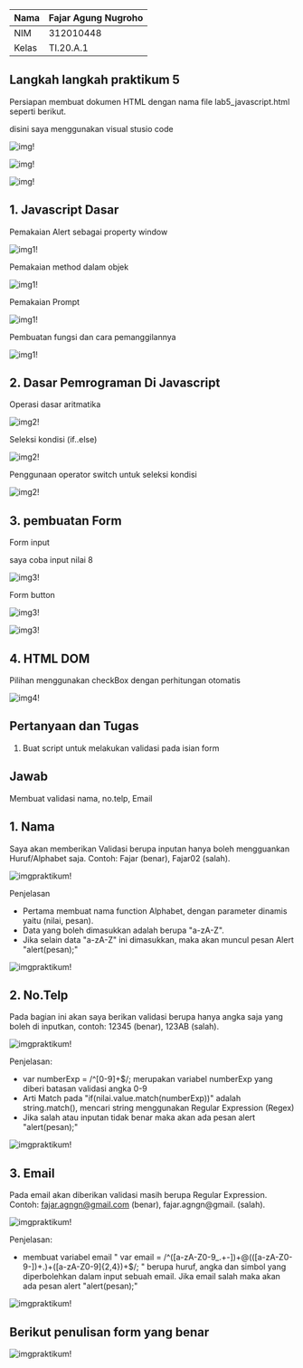 | Nama      | Fajar Agung Nugroho |
| ----------- | ----------- |
| NIM     | 312010448       |
| Kelas   | TI.20.A.1        |

## Langkah langkah praktikum 5
Persiapan membuat dokumen HTML dengan nama file lab5_javascript.html seperti berikut.

disini saya menggunakan visual stusio code

![img!](lab5_javascript/img/foto1.png)

![img!](lab5_javascript/img/foto2.png)

![img!](lab5_javascript/img/foto3.png)

## 1. Javascript Dasar
Pemakaian Alert sebagai property window

![img1!](lab5_javascript/img/foto4.png)

Pemakaian method dalam objek

![img1!](lab5_javascript/img/foto5.png)

Pemakaian Prompt

![img1!](lab5_javascript/img/foto6.png)

Pembuatan fungsi dan cara pemanggilannya

![img1!](lab5_javascript/img/foto7.png)

## 2. Dasar Pemrograman Di Javascript
Operasi dasar aritmatika

![img2!](lab5_javascript/img/foto8.png)

Seleksi kondisi (if..else)

![img2!](lab5_javascript/img/foto9.png)

Penggunaan operator switch untuk seleksi kondisi

![img2!](lab5_javascript/img/foto10.png)

## 3. pembuatan Form
Form input

saya coba input nilai 8

![img3!](lab5_javascript/img/foto11.png)

Form button

![img3!](lab5_javascript/img/foto12.png)

![img3!](lab5_javascript/img/foto13.png)

## 4. HTML DOM
Pilihan menggunakan checkBox dengan perhitungan otomatis

![img4!](lab5_javascript/img/foto14.png)

## Pertanyaan dan Tugas
1. Buat script untuk melakukan validasi pada isian form

## Jawab

Membuat validasi nama, no.telp, Email

## 1. Nama
Saya akan memberikan Validasi berupa inputan hanya boleh mengguankan Huruf/Alphabet saja. Contoh: Fajar (benar), Fajar02 (salah).

![imgpraktikum!](assets/img/praktikum/1-1.png)

Penjelasan
- Pertama membuat nama function Alphabet, dengan parameter dinamis yaitu (nilai, pesan).
- Data yang boleh dimasukkan adalah berupa "a-zA-Z".
- Jika selain data "a-zA-Z" ini dimasukkan, maka akan muncul pesan Alert "alert(pesan);"

![imgpraktikum!](assets/img/praktikum/1.png)

## 2. No.Telp
Pada bagian ini akan saya berikan validasi berupa hanya angka saja yang boleh di inputkan, contoh: 12345 (benar), 123AB (salah).

![imgpraktikum!](assets/img/praktikum/2.png)

Penjelasan:
- var numberExp = /^[0-9]+$/; merupakan variabel numberExp yang diberi batasan validasi angka 0-9
- Arti Match pada "if(nilai.value.match(numberExp))" adalah string.match(), mencari string menggunakan Regular Expression (Regex)
- Jika salah atau inputan tidak benar maka akan ada pesan alert "alert(pesan);"

![imgpraktikum!](assets/img/praktikum/2-1.png)

## 3. Email
Pada email akan diberikan validasi masih berupa Regular Expression. Contoh: fajar.agngn@gmail.com (benar), fajar.agngn@gmail. (salah).

![imgpraktikum!](assets/img/praktikum/3.png)

Penjelasan:
- membuat variabel email " var email = /^([a-zA-Z0-9_.+-])+@(([a-zA-Z0-9-])+.)+([a-zA-Z0-9]{2,4})+$/; " berupa huruf, angka dan simbol yang diperbolehkan dalam input sebuah email. Jika email salah maka akan ada pesan alert "alert(pesan);"

![imgpraktikum!](assets/img/praktikum/3-1.png)

## Berikut penulisan form yang benar

![imgpraktikum!](assets/img/praktikum/4.png)









